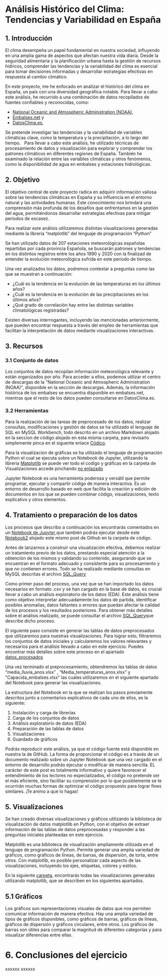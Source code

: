# Análisis Histórico del Clima: Tendencias y Variabilidad en España

## 1. Introducción
El clima desempeña un papel fundamental en nuestra sociedad, influyendo en una amplia gama de aspectos que afectan nuestra vida diaria. Desde la seguridad alimentaria y la planificación urbana hasta la gestión de recursos hídricos, comprender las tendencias y la variabilidad del clima es esencial para tomar decisiones informadas y desarrollar estrategias efectivas en respuesta al cambio climático.

En este proyecto, me he enfocado en analizar el histórico del clima en España, un país con una diversidad geográfica notable. Para llevar a cabo este análisis, he recurrido a una combinación de datos recopilados de fuentes confiables y reconocidas, como: 
- [National Oceanic and Atmospheric Administration (NOAA)](https://www.noaa.gov/), 
- [Embalses.net](https://www.embalses.net/) y 
- [DatosClima.es](https://datosclima.es/index.htm), 

Se pretende investigar las tendencias y la variabilidad de variables climáticas clave, como la temperatura y la precipitación, a lo largo del tiempo.  
Para llevar a cabo este análisis, he utilizado técnicas de procesamiento de datos y visualización para explorar y comprender los patrones climáticos en diferentes regiones de España. También he examinado la relación entre las variables climáticas y otros fenómenos, como la disponibilidad de agua en embalses y estaciones hidrológicas.

## 2. Objetivo
El objetivo central de este proyecto radica en adquirir información valiosa sobre las tendencias climáticas en España y su influencia en el entorno natural y las actividades humanas. Este conocimiento nos brindará una comprensión más profunda de los desafíos que enfrentamos en la gestión del agua, permitiéndonos desarrollar estrategias efectivas para mitigar períodos de escasez.

Para realizar este análisis utilizaremos distintas visualizaciones generadas mediante la librería “matplotlib” del lenguaje de programación “Python” 

Se han utilizado datos de 207 estaciones meteorológicas españolas repartidas por cada provincia Española, se buscarán patrones y tendencias en los distintos registros entre los años 1990 y 2020 con la finalizad de entender la evolución meteorológica sufrida en este periodo de tiempo. 

Una vez analizados los datos, podremos contestar a preguntas como las que se muestran a continuación: 
- ¿Cuál es la tendencia en la evolución de las temperaturas en los últimos años? 
- ¿Cuál es la tendencia en la evolución de las precipitaciones en los últimos años?  
- ¿Qué grado de correlación hay entre las distintas variables climatológicas registradas? 

Existen diversas interrogantes, incluyendo las mencionadas anteriormente, que pueden encontrar respuesta a través del empleo de herramientas que facilitan la interpretación de datos mediante visualizaciones interactivas.

## 3. Recursos
### 3.1 Conjunto de datos
Los conjuntos de datos recopilan información meteorológica relevante y están organizados por año. Para acceder a ellos, podemos utilizar el centro de descargas de la "National Oceanic and Atmospheric Administration (NOAA)", disponible en la sección de descargas. Además, la información histórica de los embalses se encuentra disponible en embalses.net, mientras que el resto de los datos pueden consultarse en DatosClima.es.


### 3.2 Herramientas
Para la realización de las tareas de preprocesado de los datos, realizar consultas, modificaciones y gestión de datos se ha utilizado el lenguaje de SQL en MySQL Workbench, todo  descrito en un archivo Markdown alojado en la seccion de código alojado en esta misma carpeta, para revisarlo simplemente pinca en el siguente enlace [Códico](https://github.com/icarolosada/Analisis-de-Datos/blob/main/Codigo.md).

Para la visualizacion de gráficas se ha utilizado el lenguaje de programación Python el cual se ejecuta sobre un Notebook de Jupyter, utilizando la libreria [Matplotlib](https://matplotlib.org/) se puede ver todo el codigo y gráficas en la carpeta de Visualizaciones accede pinchando [no enlazado](http://google.com)  

Jupyter Notebook es una herramienta poderosa y versátil que permite programar, ejecutar y compartir código de manera interactiva. Es un entorno de desarrollo basado en web que facilita la creación y edición de documentos en los que se pueden combinar código, visualizaciones, texto explicativo y otros elementos.

## 4. Tratamiento o preparación de los datos
Los procesos que describo a continuación los encontrarás comentados en un [Notebook de Jupyter ]([https://xxxxxx](https://jupyter.org/)) que también podrás ejecutar desde este [Notebook2](https://github.com/icarolosada/Analisis-de-Datos/blob/master/Codigo/Notebook2.ipynb) alojado este mismo post de Github en la carpeta de código. 

Antes de lanzarnos a construir una visualización efectiva, debemos realizar un tratamiento previo de los datos, prestando especial atención a la obtención de los mismos y validando su contenido, asegurando que se encuentran en el formato adecuado y consistente para su procesamiento y que no contienen errores. Todo se ha realizado mediante consultas en MySQL descritas el archivo [SQL_Query](https://github.com/icarolosada/Analisis-de-Datos/blob/master/Codigo/SQL_Query.md) 

Como primer paso del proceso, una vez que se han importado los datos necesarios en formato .csv y se han cargado en la base de datos, es crucial llevar a cabo un análisis exploratorio de los datos (EDA). Este análisis tiene como objetivo interpretar adecuadamente los datos de partida, identificar posibles anomalías, datos faltantes o errores que puedan afectar la calidad de los procesos y los resultados posteriores. Para obtener más detalles sobre el análisis realizado, se puede consultar el archivo [SQL_Query](https://github.com/icarolosada/Analisis-de-Datos/blob/master/Codigo/SQL_Query.md)que describe dicho proceso.


El siguiente paso consiste en generar las tablas de datos preprocesados que utilizaremos para nuestras visualizaciones. Para lograr esto, filtraremos los conjuntos de datos iniciales y calcularemos los valores relevantes y necesarios para el análisis llevado a cabo en este ejercicio. Puedes encontrar más detalles sobre este proceso en el apartado [datos_procesados](https://github.com/icarolosada/Analisis-de-Datos/tree/master/Datos_procesados)

Una vez terminado el preprocesamiento, obtendremos las tablas de datos “media_lluvia_anos.xlsx” , “Media_temperaturas_anos.xlsx” y  "Capacida_embalses.xlsx" las cuales utilizaremos en el siguiente apartado del Notebook para generar las visualizaciones.  

La estructura del Notebook en la que se realizan los pasos previamente descritos junto a comentarios explicativos de cada uno de ellos, es la siguiente: 

1. Instalación y carga de librerías
2. Carga de los conjuntos de datos
3. Análisis exploratorio de datos (EDA)
4. Preparación de las tablas de datos
5. Visualizaciones
6. Guardado de gráficos

Podrás reproducir este análisis, ya que el código fuente está disponible en nuestra la de GitHub. La forma de proporcionar el código es a través de un documento realizado sobre un Jupyter Notebook que una vez cargado en el entorno de desarrollo podrás ejecutar o modificar de manera sencilla. EL carácter de este post es totalmente informativo y quiere favorecer el entendimiento de los lectores no especializados, el código no pretende ser el más eficiente, sino facilitar su comprensión por lo que posiblemente se te ocurrirán muchas formas de optimizar el código propuesto para lograr fines similares. ¡Te animo a que lo hagas! 


## 5. Visualizaciones
Se han creado diversas visualizaciones y gráficos utilizando la biblioteca de visualización de datos matplotlib en Python, con el objetivo de extraer información de las tablas de datos preprocesadas y responder a las preguntas iniciales planteadas en este ejercicio.

Matplotlib es una biblioteca de visualización ampliamente utilizada en el lenguaje de programación Python. Permite generar una amplia variedad de gráficos, como gráficos de líneas, de barras, de dispersión, de torta, entre otros. Con matplotlib, es posible personalizar cada aspecto de las visualizaciones, incluyendo los ejes, etiquetas, colores y estilos.

En la siguiente [carpeta](https://github.com/icarolosada/Analisis-de-Datos/tree/master/Visualizaciones), encontrarás todas las visualizaciones generadas utilizando matplotlib, que se describen en los siguientes apartados.

## 5.1 Gráficos
Los gráficos son representaciones visuales de datos que nos permiten comunicar información de manera efectiva. Hay una amplia variedad de tipos de gráficos disponibles, como gráficos de barras, gráficos de líneas, gráficos de dispersión y gráficos circulares, entre otros. Los gráficos de barras son útiles para comparar la magnitud de diferentes categorías y para visualizar diferencias entre ellas. 

# 6. Conclusiones del ejercicio
xxxxxx
xxxxxx

